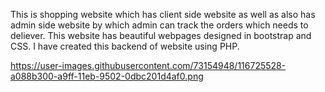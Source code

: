 This is shopping website which has client side website as well as also has admin side website by which admin can track the orders which needs to deliever.
This website has beautiful webpages designed in bootstrap and CSS.
I have created this backend of website using PHP.

https://user-images.githubusercontent.com/73154948/116725528-a088b300-a9ff-11eb-9502-0dbc201d4af0.png
